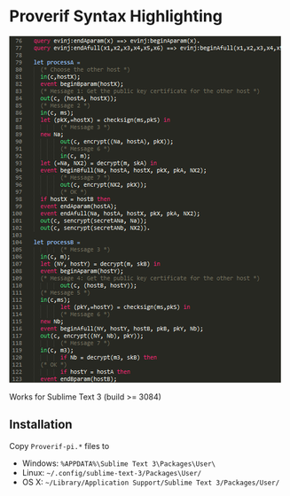 # Proverif Syntax Highlighting

![highlighting preview](https://github.com/AlexanderVielhauer/proverif-highlighting/blob/master/misc/preview.png)

Works for Sublime Text 3 (build >= 3084)

## Installation

Copy `Proverif-pi.*` files to

* Windows: `%APPDATA%\Sublime Text 3\Packages\User\`
* Linux: `~/.config/sublime-text-3/Packages\User/`
* OS X: `~/Library/Application Support/Sublime Text 3/Packages/User/`